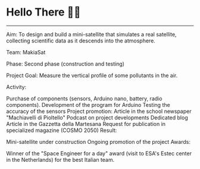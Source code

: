 # Hello There 👋🏻
---
Aim: To design and build a mini-satellite that simulates a real satellite, collecting scientific data as it descends into the atmosphere.

Team: MakiaSat

Phase: Second phase (construction and testing)

Project Goal: Measure the vertical profile of some pollutants in the air.

Activity:

Purchase of components (sensors, Arduino nano, battery, radio components).
Development of the program for Arduino
Testing the accuracy of the sensors
Project promotion:
Article in the school newspaper "Machiavelli di Pioltello"
Podcast on project developments
Dedicated blog
Article in the Gazzetta della Martesana
Request for publication in specialized magazine (COSMO 2050)
Result:

Mini-satellite under construction
Ongoing promotion of the project
Awards:

Winner of the "Space Engineer for a day" award (visit to ESA's Estec center in the Netherlands) for the best Italian team.
